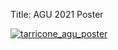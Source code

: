 Title: AGU 2021 Poster

<a href="{static}/images/tarricone_agu_poster_v9_website.png" target="_blank">
<img src="{static}/images/tarricone_agu_poster_v9_website.png" style="max-width:100%;" alt="tarricone_agu_poster">
</a>
